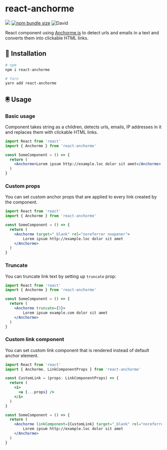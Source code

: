 # react-anchorme
  
![](https://github.com/potty/react-anchorme/workflows/Tests/badge.svg) [![npm bundle size](https://img.shields.io/bundlephobia/minzip/react-anchorme)](https://bundlephobia.com/result?p=react-anchorme) ![David](https://img.shields.io/david/potty/react-anchorme)

React component using [Anchorme.js](https://github.com/alexcorvi/anchorme.js) to detect urls and emails in a text and converts them into clickable HTML links.

## 🚀 Installation

```bash
# npm
npm i react-anchorme

# Yarn
yarn add react-anchorme
```

## 🖲 Usage

### Basic usage

Component takes string as a children, detects urls, emails, IP addresses in it and replaces them with clickable HTML links.

```jsx static
import React from 'react'
import { Anchorme } from 'react-anchorme'

const SomeComponent = () => {
  return (
    <Anchorme>Lorem ipsum http://example.loc dolor sit amet</Anchorme>
  )
}
```

### Custom props

You can set custom anchor props that are applied to every link created by the component.

```jsx static
import React from 'react'
import { Anchorme } from 'react-anchorme'

const SomeComponent = () => {
  return (
    <Anchorme target="_blank" rel="noreferrer noopener">
        Lorem ipsum http://example.loc dolor sit amet
    </Anchorme>
  )
}
```

### Truncate

You can truncate link text by setting up `truncate` prop:

```jsx static
import React from 'react'
import { Anchorme } from 'react-anchorme'

const SomeComponent = () => {
  return (
    <Anchorme truncate={5}>
        Lorem ipsum example.com dolor sit amet
    </Anchorme>
  )
}
```

### Custom link component

You can set custom link component that is rendered instead of default anchor element.

```jsx static
import React from 'react'
import { Anchorme, LinkComponentProps } from 'react-anchorme'

const CustomLink = (props: LinkComponentProps) => {
  return (
    <i>
      <a {...props} />
    </i>
  )
}

const SomeComponent = () => {
  return (
    <Anchorme linkComponent={CustomLink} target="_blank" rel="noreferrer noopener">
        Lorem ipsum http://example.loc dolor sit amet
    </Anchorme>
  )
}
```
